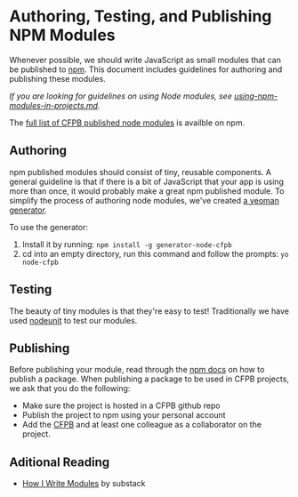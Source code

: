 # Authoring, Testing, and Publishing NPM Modules

Whenever possible, we should write JavaScript as small modules that can be published to [npm](https://www.npmjs.com/). This document includes guidelines for authoring and publishing these modules.

*If you are looking for guidelines on using Node modules, see [using-npm-modules-in-projects.md](using-npm-modules-in-projects.md).*

The [full list of CFPB published node modules](https://www.npmjs.com/~cfpb) is availble on npm.

## Authoring

npm published modules should consist of tiny, reusable components. A general guideline is that if there is a bit of JavaScript that your app is using more than once, it would probably make a great npm published module. To simplify the process of authoring node modules, we've created [a yeoman generator](https://github.com/cfpb/generator-node-cfpb).

To use the generator:

1. Install it by running: `npm install -g generator-node-cfpb`
2. cd into an empty directory, run this command and follow the prompts: `yo node-cfpb`


## Testing

The beauty of tiny modules is that they're easy to test! Traditionally we have used [nodeunit](https://github.com/caolan/nodeunit) to test our modules.

## Publishing

Before publishing your module, read through the [npm docs](https://docs.npmjs.com/getting-started/publishing-npm-packages) on how to publish a package. When publishing a package to be used in CFPB projects, we ask that you do the following:

- Make sure the project is hosted in a CFPB github repo
- Publish the project to npm using your personal account
- Add the [CFPB](https://www.npmjs.com/~cfpb) and at least one colleague as a collaborator on the project.

## Aditional Reading

- [How I Write Modules](http://substack.net/how_I_write_modules) by substack